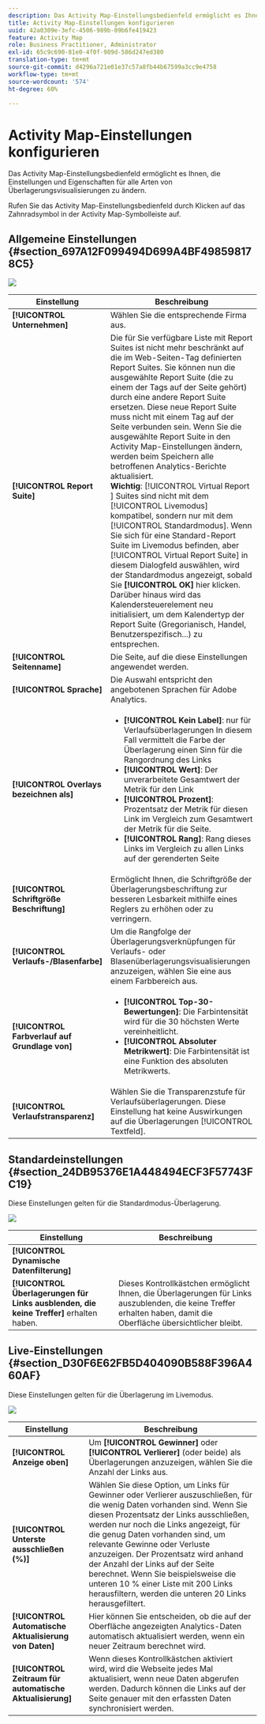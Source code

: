 ```yaml
---
description: Das Activity Map-Einstellungsbedienfeld ermöglicht es Ihnen, die Einstellungen und Eigenschaften für alle Arten von Überlagerungsvisualisierungen zu ändern.
title: Activity Map-Einstellungen konfigurieren
uuid: 42a0309e-3efc-4506-989b-09b6fe419423
feature: Activity Map
role: Business Practitioner, Administrator
exl-id: 65c9c690-81e0-4f0f-989d-586d247ed380
translation-type: tm+mt
source-git-commit: d4296a721e01e37c57a8fb44b67599a3cc9e4758
workflow-type: tm+mt
source-wordcount: '574'
ht-degree: 60%

---
```


# Activity Map-Einstellungen konfigurieren

Das Activity Map-Einstellungsbedienfeld ermöglicht es Ihnen, die Einstellungen und Eigenschaften für alle Arten von Überlagerungsvisualisierungen zu ändern.

Rufen Sie das Activity Map-Einstellungsbedienfeld durch Klicken auf das Zahnradsymbol in der Activity Map-Symbolleiste auf.

## Allgemeine Einstellungen {#section_697A12F099494D699A4BF498598178C5}

![](assets/settings_other.png)

| Einstellung | Beschreibung |
| --- | --- |
| **[!UICONTROL Unternehmen]** | Wählen Sie die entsprechende Firma aus. |
| **[!UICONTROL Report Suite]** | Die für Sie verfügbare Liste mit Report Suites ist nicht mehr beschränkt auf die im Web-Seiten-Tag definierten Report Suites. Sie können nun die ausgewählte Report Suite (die zu einem der Tags auf der Seite gehört) durch eine andere Report Suite ersetzen. Diese neue Report Suite muss nicht mit einem Tag auf der Seite verbunden sein. Wenn Sie die ausgewählte Report Suite in den Activity Map-Einstellungen ändern, werden beim Speichern alle betroffenen Analytics-Berichte aktualisiert.<br>**Wichtig**:  [!UICONTROL Virtual Report ] Suites sind nicht mit dem  [!UICONTROL Livemodus] kompatibel, sondern nur mit dem  [!UICONTROL Standardmodus]. Wenn Sie sich für eine Standard-Report Suite im Livemodus befinden, aber [!UICONTROL Virtual Report Suite] in diesem Dialogfeld auswählen, wird der Standardmodus angezeigt, sobald Sie **[!UICONTROL OK]** hier klicken.  Darüber hinaus wird das Kalendersteuerelement neu initialisiert, um dem Kalendertyp der Report Suite (Gregorianisch, Handel, Benutzerspezifisch...) zu entsprechen. |
| **[!UICONTROL Seitenname]** | Die Seite, auf die diese Einstellungen angewendet werden. |
| **[!UICONTROL Sprache]** | Die Auswahl entspricht den angebotenen Sprachen für Adobe Analytics. |
| **[!UICONTROL Overlays bezeichnen als]** | <ul><li>**[!UICONTROL Kein Label]**: nur für Verlaufsüberlagerungen In diesem Fall vermittelt die Farbe der Überlagerung einen Sinn für die Rangordnung des Links</li><li>**[!UICONTROL Wert]**: Der unverarbeitete Gesamtwert der Metrik für den Link</li><li>**[!UICONTROL Prozent]**: Prozentsatz der Metrik für diesen Link im Vergleich zum Gesamtwert der Metrik für die Seite.</li><li>**[!UICONTROL Rang]**: Rang dieses Links im Vergleich zu allen Links auf der gerenderten Seite</li></ul> |
| **[!UICONTROL Schriftgröße Beschriftung]** | Ermöglicht Ihnen, die Schriftgröße der Überlagerungsbeschriftung zur besseren Lesbarkeit mithilfe eines Reglers zu erhöhen oder zu verringern. |
| **[!UICONTROL Verlaufs-/Blasenfarbe]** | Um die Rangfolge der Überlagerungsverknüpfungen für Verlaufs- oder Blasenüberlagerungsvisualisierungen anzuzeigen, wählen Sie eine aus einem Farbbereich aus. |
| **[!UICONTROL Farbverlauf auf Grundlage von]** | <ul><li>**[!UICONTROL Top-30-Bewertungen]**: Die Farbintensität wird für die 30 höchsten Werte vereinheitlicht.</li><li>**[!UICONTROL Absoluter Metrikwert]**: Die Farbintensität ist eine Funktion des absoluten Metrikwerts.</li></ul> |
| **[!UICONTROL Verlaufstransparenz]** | Wählen Sie die Transparenzstufe für Verlaufsüberlagerungen. Diese Einstellung hat keine Auswirkungen auf die Überlagerungen [!UICONTROL Textfeld]. |

## Standardeinstellungen {#section_24DB95376E1A448494ECF3F57743FC19}

Diese Einstellungen gelten für die Standardmodus-Überlagerung.

![](assets/settings_standard.png)

| Einstellung | Beschreibung |
| --- | --- |
| **[!UICONTROL Dynamische Datenfilterung]** |  |
| **[!UICONTROL Überlagerungen für Links ausblenden, die keine Treffer]** erhalten haben. | Dieses Kontrollkästchen ermöglicht Ihnen, die Überlagerungen für Links auszublenden, die keine Treffer erhalten haben, damit die Oberfläche übersichtlicher bleibt. |

## Live-Einstellungen {#section_D30F6E62FB5D404090B588F396A460AF}

Diese Einstellungen gelten für die Überlagerung im Livemodus.

![](assets/settings_live.png)

| Einstellung | Beschreibung |
|---|---|
| **[!UICONTROL Anzeige oben]** | Um **[!UICONTROL Gewinner]** oder **[!UICONTROL Verlierer]** (oder beide) als Überlagerungen anzuzeigen, wählen Sie die Anzahl der Links aus. |
| **[!UICONTROL Unterste ausschließen (%)]** | Wählen Sie diese Option, um Links für Gewinner oder Verlierer auszuschließen, für die wenig Daten vorhanden sind. Wenn Sie diesen Prozentsatz der Links ausschließen, werden nur noch die Links angezeigt, für die genug Daten vorhanden sind, um relevante Gewinne oder Verluste anzuzeigen. Der Prozentsatz wird anhand der Anzahl der Links auf der Seite berechnet. Wenn Sie beispielsweise die unteren 10 % einer Liste mit 200 Links herausfiltern, werden die unteren 20 Links herausgefiltert. |
| **[!UICONTROL Automatische Aktualisierung von Daten]** | Hier können Sie entscheiden, ob die auf der Oberfläche angezeigten Analytics-Daten automatisch aktualisiert werden, wenn ein neuer Zeitraum berechnet wird. |
| **[!UICONTROL Zeitraum für automatische Aktualisierung]** | Wenn dieses Kontrollkästchen aktiviert wird, wird die Webseite jedes Mal aktualisiert, wenn neue Daten abgerufen werden. Dadurch können die Links auf der Seite genauer mit den erfassten Daten synchronisiert werden. |
